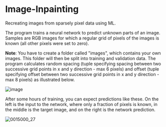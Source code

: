 # Image-Inpainting
Recreating images from sparsely pixel data using ML.

The program trains a neural network to predict unknown parts of an image. Samples are RGB images for which a regular grid of pixels
of the images is known (all other pixels were set to zero).

**Note**: You have to create a folder called "images", which contains your own images. 
This folder will then be split into training and validation data. The program calculates random spacing (tuple specifying spacing between two successive grid points in x and y direction - max 6 pixels) and offset (tuple specifying offset between two successive grid points in x and y direction - max 8 pixels) as illustrated below.

![image](https://user-images.githubusercontent.com/39498906/183264105-c3123222-f8d7-41cb-b314-fd58ec212b80.png)

After some hours of training, you can expect predictions like these. On the left is the input to the network, where only a fraction of pixels is known, in the middle is the target image, and on the right is the network prediction.

![0015000_27](https://user-images.githubusercontent.com/39498906/183264181-41893326-93eb-4b9e-98bf-5e4ffad9deca.png)

